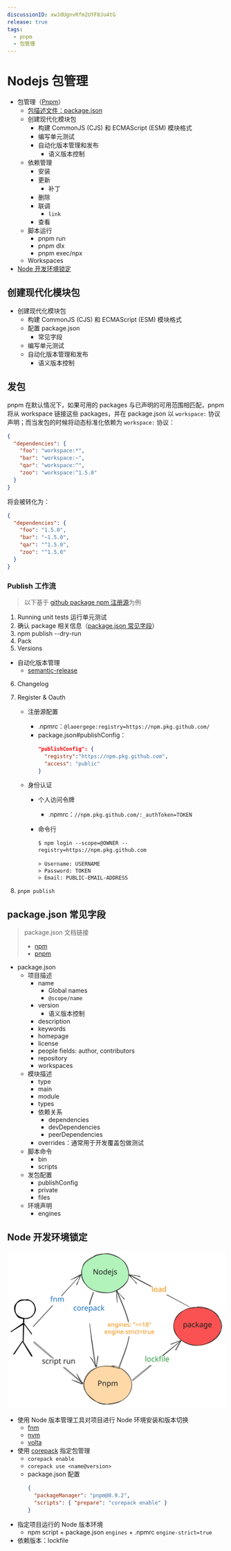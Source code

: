 ```yaml
---
discussionID: xwJdUgnvRfm2UYF8Ju4tG
release: true
tags:
  - pnpm
  - 包管理
---
```


# Nodejs 包管理

- 包管理（[Pnpm](https://pnpm.io/)）
  - [包描述文件：package.json](#packagejson-常见字段)
  - 创建现代化模块包
    - 构建 CommonJS (CJS) 和 ECMAScript (ESM) 模块格式
    - 编写单元测试
    - 自动化版本管理和发布
      - 语义版本控制
  - 依赖管理
    - 安装
    - 更新
      - 补丁
    - 删除
    - 联调
      - `link`
    - 查看
  - 脚本运行
    - pnpm run
    - pnpm dlx
    - pnpm exec/npx
  - Workspaces
- [Node 开发环境锁定](#node-开发环境锁定)

## 创建现代化模块包

- 创建现代化模块包
  - 构建 CommonJS (CJS) 和 ECMAScript (ESM) 模块格式
  - 配置 package.json
    - 常见字段
  - 编写单元测试
  - 自动化版本管理和发布
    - 语义版本控制

## 发包

pnpm 在默认情况下，如果可用的 packages 与已声明的可用范围相匹配，pnpm 将从 workspace 链接这些 packages，并在 package.json 以 `workspace:` 协议声明；而当发包的时候将动态标准化依赖为 `workspace:` 协议：

```json
{
  "dependencies": {
    "foo": "workspace:*",
    "bar": "workspace:~",
    "qar": "workspace:^",
    "zoo": "workspace:^1.5.0"
  }
}
```

将会被转化为：

```json
{
  "dependencies": {
    "foo": "1.5.0",
    "bar": "~1.5.0",
    "qar": "^1.5.0",
    "zoo": "^1.5.0"
  }
}
```

### Publish 工作流

> 以下基于 [github package npm 注册源](https://docs.github.com/cn/packages/working-with-a-github-packages-registry/working-with-the-npm-registry)为例

1. Running unit tests 运行单元测试
2. 确认 package 相关信息（[package.json 常见字段](#packagejson-常见字段)）
3. npm publish --dry-run
4. Pack
5. Versions
  - 自动化版本管理
    - [semantic-release](https://github.com/semantic-release/semantic-release)
6. Changelog
7. Register & Oauth

   - 注册源配置
     - .npmrc：`@laoergege:registry=https://npm.pkg.github.com/`
     - package.json#publishConfig：
       ```json
       "publishConfig": {
         "registry":"https://npm.pkg.github.com",
         "access": "public"
       }
       ```
   - 身份认证

     - 个人访问令牌
       - .npmrc：`//npm.pkg.github.com/:_authToken=TOKEN`
     - 命令行

       ```shell
       $ npm login --scope=@OWNER --registry=https://npm.pkg.github.com

       > Username: USERNAME
       > Password: TOKEN
       > Email: PUBLIC-EMAIL-ADDRESS
       ```

8. `pnpm publish`

## package.json 常见字段

> package.json 文档链接
>
> - [npm](https://docs.npmjs.com/cli/v8/configuring-npm/package-json)
> - [pnpm](https://pnpm.io/zh/package_json)

- package.json
  - 项目描述
    - name
      - Global names
      - `@scope/name`
    - version
      - 语义版本控制
    - description
    - keywords
    - homepage
    - license
    - people fields: author, contributors
    - repository
    - workspaces
  - 模块描述
    - type
    - main
    - module
    - types
    - 依赖关系
      - dependencies
      - devDependencies
      - peerDependencies
    - overrides：通常用于开发覆盖包做测试
  - 脚本命令
    - bin
    - scripts
  - 发包配置
    - publishConfig
    - private
    - files
  - 环境声明
    - engines


## Node 开发环境锁定

![](./images/node-env-lock.excalidraw.svg)

- 使用 Node 版本管理工具对项目进行 Node 环境安装和版本切换
  - [fnm](https://github.com/Schniz/fnm)
  - [nvm](https://github.com/nvm-sh/nvm)
  - [volta](https://github.com/volta-cli/volta)
- 使用 [corepack](https://github.com/nodejs/corepack) 指定包管理
  - `corepack enable`
  - `corepack use <name@version>`
  - package.json 配置
    ```json
    {
      "packageManager": "pnpm@8.9.2",
      "scripts": { "prepare": "corepack enable" }
    }
    ```
- 指定项目运行的 Node 版本环境
  - npm script + package.json `engines` + .npmrc `engine-strict=true`
- 依赖版本：lockfile